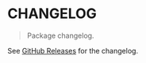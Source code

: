 # CHANGELOG

> Package changelog.

See [GitHub Releases](https://github.com/stdlib-js/string-base-first/releases) for the changelog.